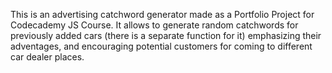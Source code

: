 This is an advertising catchword generator made as a Portfolio Project for Codecademy JS Course.
It allows to generate random catchwords for previously added cars (there is a separate function for it) emphasizing their adventages,
and encouraging potential customers for coming to different car dealer places. 
